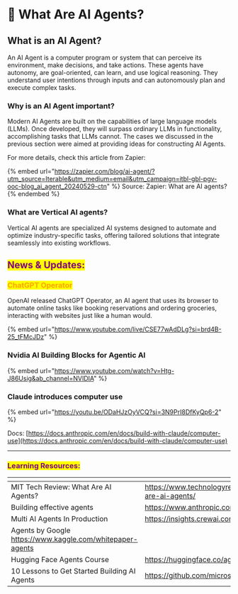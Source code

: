 # 🪪 What Are AI Agents?

## What is an AI Agent?

An AI Agent is a computer program or system that can perceive its environment, make decisions, and take actions. These agents have autonomy, are goal-oriented, can learn, and use logical reasoning. They understand user intentions through inputs and can autonomously plan and execute complex tasks.

### Why is an AI Agent important?

Modern AI Agents are built on the capabilities of large language models (LLMs). Once developed, they will surpass ordinary LLMs in functionality, accomplishing tasks that LLMs cannot. The cases we discussed in the previous section were aimed at providing ideas for constructing AI Agents.

For more details, check this article from Zapier:

{% embed url="https://zapier.com/blog/ai-agent/?utm_source=Iterable&utm_medium=email&utm_campaign=itbl-gbl-pgv-ooc-blog_ai_agent_20240529-ctn" %}
Source: Zapier: What are AI agents?
{% endembed %}

### What are Vertical AI agents?

Vertical AI agents are specialized AI systems designed to automate and optimize industry-specific tasks, offering tailored solutions that integrate seamlessly into existing workflows.



## <mark style="color:purple;">News & Updates:</mark>

### <mark style="color:orange;">**ChatGPT Operator**</mark>

OpenAI released ChatGPT Operator, an AI agent that uses its browser to automate online tasks like booking reservations and ordering groceries, interacting with websites just like a human would.

{% embed url="https://www.youtube.com/live/CSE77wAdDLg?si=brd4B-25_tFMcJDz" %}

### Nvidia AI Building Blocks for Agentic AI

{% embed url="https://www.youtube.com/watch?v=Htg-J86Usig&ab_channel=NVIDIA" %}

### Claude introduces computer use

{% embed url="https://youtu.be/ODaHJzOyVCQ?si=3N9PrI8DfKyQp6-2" %}

Docs: [https://docs.anthropic.com/en/docs/build-with-claude/computer-use](https://docs.anthropic.com/en/docs/build-with-claude/computer-use)

***



### <mark style="color:purple;">Learning Resources:</mark>

<table data-view="cards"><thead><tr><th></th><th></th><th></th><th data-hidden data-card-target data-type="content-ref"></th></tr></thead><tbody><tr><td>MIT Tech Review: What Are AI Agents?</td><td><a href="https://www.technologyreview.com/2024/07/05/1094711/what-are-ai-agents/">https://www.technologyreview.com/2024/07/05/1094711/what-are-ai-agents/</a></td><td></td><td></td></tr><tr><td>Building effective agents</td><td><a href="https://www.anthropic.com/research/building-effective-agents">https://www.anthropic.com/research/building-effective-agents</a></td><td></td><td></td></tr><tr><td>Multi AI Agents In Production</td><td><a href="https://insights.crewai.com">https://insights.crewai.com</a></td><td></td><td></td></tr><tr><td>Agents by Google <a href="https://www.kaggle.com/whitepaper-agents">https://www.kaggle.com/whitepaper-agents</a></td><td></td><td></td><td></td></tr><tr><td>Hugging Face Agents Course</td><td><a href="https://huggingface.co/agents-course">https://huggingface.co/agents-course</a></td><td></td><td></td></tr><tr><td>10 Lessons to Get Started Building AI Agents</td><td><a href="https://github.com/microsoft/ai-agents-for-beginners">https://github.com/microsoft/ai-agents-for-beginners</a></td><td></td><td></td></tr></tbody></table>



